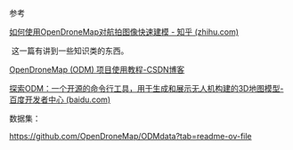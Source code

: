 



参考

[ 如何使用OpenDroneMap对航拍图像快速建模 - 知乎 (zhihu.com) ](https://zhuanlan.zhihu.com/p/28526048)

​	这一篇有讲到一些知识类的东西。

[ OpenDroneMap (ODM) 项目使用教程-CSDN博客 ](https://blog.csdn.net/gitblog_00071/article/details/141042717)



[ 探索ODM：一个开源的命令行工具，用于生成和展示无人机构建的3D地图模型-百度开发者中心 (baidu.com) ](https://developer.baidu.com/article/details/3083247)

数据集：

[ https://github.com/OpenDroneMap/ODMdata?tab=readme-ov-file ](https://github.com/OpenDroneMap/ODMdata?tab=readme-ov-file) 



